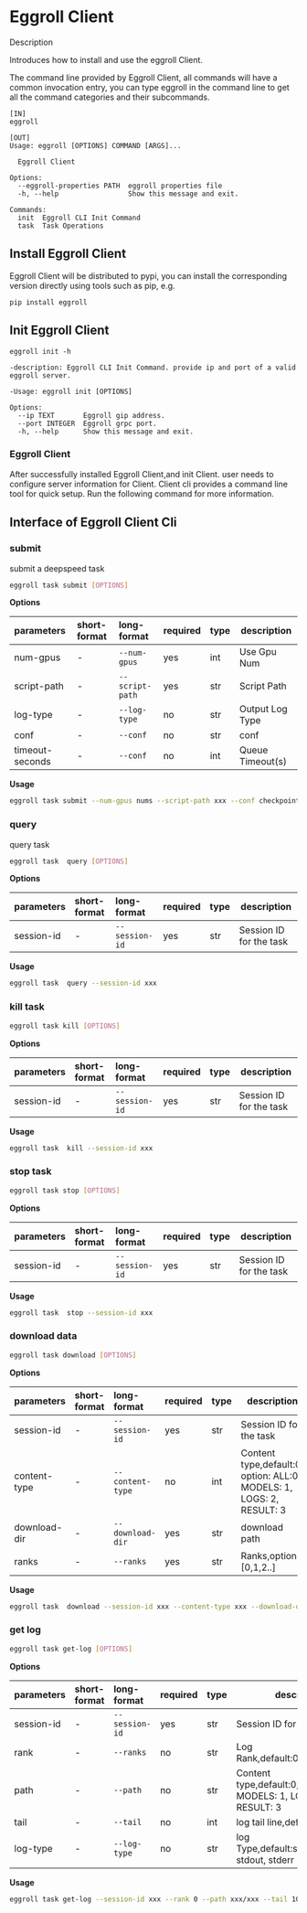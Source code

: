 # Eggroll Client

Description

Introduces how to install and use the eggroll Client. 

The command line provided by Eggroll Client, all commands will
have a common invocation entry, you can type eggroll in the command line to get all
the command categories and their subcommands.

    [IN]
    eggroll
    
    [OUT]
    Usage: eggroll [OPTIONS] COMMAND [ARGS]...
    
      Eggroll Client
    
    Options:
      --eggroll-properties PATH  eggroll properties file
      -h, --help                 Show this message and exit.
    
    Commands:
      init  Eggroll CLI Init Command
      task  Task Operations


## Install Eggroll Client
Eggroll Client will be distributed to pypi, you can install the corresponding version
directly using tools such as pip, e.g.

    pip install eggroll

## Init Eggroll Client

    eggroll init -h 
    
    -description: Eggroll CLI Init Command. provide ip and port of a valid eggroll server.
       
    -Usage: eggroll init [OPTIONS]

    Options:
      --ip TEXT       Eggroll gip address.
      --port INTEGER  Eggroll grpc port.
      -h, --help      Show this message and exit.


### Eggroll Client

After successfully installed Eggroll Client,and init Client. user needs to configure
server information for Client. Client cli provides a command line tool for quick setup. 
Run the following command for more information.


## Interface of Eggroll Client Cli

### submit
submit a deepspeed task
```bash
eggroll task submit [OPTIONS]
```
**Options**

| parameters | short-format | long-format | required | type | description |
| :-------- |:-----|:-------------| :--- | :----- |------|
| num-gpus | - | `--num-gpus` | yes | int | Use Gpu Num |
| script-path | - | `--script-path` | yes | str | Script Path |
| log-type | - | `--log-type` | no | str | Output Log Type |
| conf | - | `--conf` | no | str | conf |
| timeout-seconds | - | `--conf` | no | int | Queue Timeout(s) |

**Usage**
```bash
eggroll task submit --num-gpus nums --script-path xxx --conf checkpoint=/xxx/xxx --conf data_path=/xxx/xxx --conf model_checkpoint_save_path=/xxx/xxx
```

### query
query task
```bash
eggroll task  query [OPTIONS]
```
**Options**

| parameters | short-format | long-format | required | type | description |
| :-------- |:-----|:-------------| :--- | :----- |------|
| session-id | - | `--session-id` | yes | str | Session ID for the task |

**Usage**
```bash
eggroll task  query --session-id xxx
```

### kill task
```bash
eggroll task kill [OPTIONS]
```
**Options**

| parameters | short-format | long-format | required | type | description |
| :-------- |:-----|:-------------| :--- | :----- |------|
| session-id | - | `--session-id` | yes | str | Session ID for the task |

**Usage**
```bash
eggroll task  kill --session-id xxx
```

### stop task
```bash
eggroll task stop [OPTIONS]
```
**Options**

| parameters | short-format | long-format | required | type | description |
| :-------- |:-----|:-------------| :--- | :----- |------|
| session-id | - | `--session-id` | yes | str | Session ID for the task |

**Usage**
```bash
eggroll task  stop --session-id xxx
```


### download data
```bash
eggroll task download [OPTIONS]
```
**Options**

| parameters | short-format | long-format | required | type | description |
| :-------- |:-----|:-------------| :--- | :----- |------|
| session-id | - | `--session-id` | yes | str | Session ID for the task |
| content-type | - | `--content-type` | no | int |  Content type,default:0, option: ALL:0, MODELS: 1, LOGS: 2, RESULT: 3|
| download-dir | - | `--download-dir` | yes | str | download path |
| ranks | - | `--ranks` | yes | str | Ranks,options:[0,1,2..] |

**Usage**
```bash
eggroll task  download --session-id xxx --content-type xxx --download-dir xxx --ranks 0
```


### get log
```bash
eggroll task get-log [OPTIONS]
```
**Options**

| parameters | short-format | long-format | required | type | description |
| :-------- |:-----|:-------------| :--- | :----- |------|
| session-id | - | `--session-id` | yes | str | Session ID for the task |
| rank | - | `--ranks` | no | str | Log Rank,default:0,Options:0,1,2.. |
| path | - | `--path` | no | str |  Content type,default:0;option: ALL:0, MODELS: 1, LOGS: 2, RESULT: 3|
| tail | - | `--tail` | no | int | log tail line,default:100 |
| log-type | - | `--log-type` | no | str | log Type,default:stdout,options: stdout, stderr |

**Usage**
```bash
eggroll task get-log --session-id xxx --rank 0 --path xxx/xxx --tail 100 --log-type stdout
```








